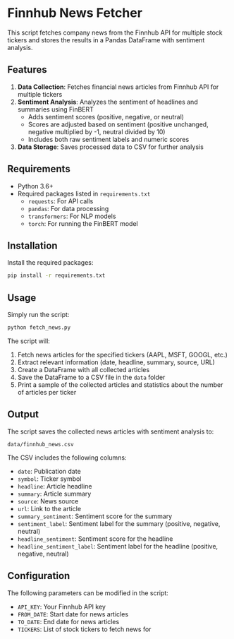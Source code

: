 # Finnhub News Fetcher

This script fetches company news from the Finnhub API for multiple stock tickers and stores the results in a Pandas DataFrame with sentiment analysis.

## Features

1. **Data Collection**: Fetches financial news articles from Finnhub API for multiple tickers
2. **Sentiment Analysis**: Analyzes the sentiment of headlines and summaries using FinBERT
   - Adds sentiment scores (positive, negative, or neutral) 
   - Scores are adjusted based on sentiment (positive unchanged, negative multiplied by -1, neutral divided by 10)
   - Includes both raw sentiment labels and numeric scores
3. **Data Storage**: Saves processed data to CSV for further analysis

## Requirements

- Python 3.6+
- Required packages listed in `requirements.txt`
  - `requests`: For API calls
  - `pandas`: For data processing
  - `transformers`: For NLP models
  - `torch`: For running the FinBERT model

## Installation

Install the required packages:

```bash
pip install -r requirements.txt
```

## Usage

Simply run the script:

```bash
python fetch_news.py
```

The script will:
1. Fetch news articles for the specified tickers (AAPL, MSFT, GOOGL, etc.)
2. Extract relevant information (date, headline, summary, source, URL)
3. Create a DataFrame with all collected articles
4. Save the DataFrame to a CSV file in the `data` folder
5. Print a sample of the collected articles and statistics about the number of articles per ticker

## Output

The script saves the collected news articles with sentiment analysis to:
```
data/finnhub_news.csv
```

The CSV includes the following columns:
- `date`: Publication date
- `symbol`: Ticker symbol
- `headline`: Article headline
- `summary`: Article summary
- `source`: News source
- `url`: Link to the article
- `summary_sentiment`: Sentiment score for the summary
- `sentiment_label`: Sentiment label for the summary (positive, negative, neutral)
- `headline_sentiment`: Sentiment score for the headline
- `headline_sentiment_label`: Sentiment label for the headline (positive, negative, neutral)

## Configuration

The following parameters can be modified in the script:
- `API_KEY`: Your Finnhub API key
- `FROM_DATE`: Start date for news articles
- `TO_DATE`: End date for news articles
- `TICKERS`: List of stock tickers to fetch news for 